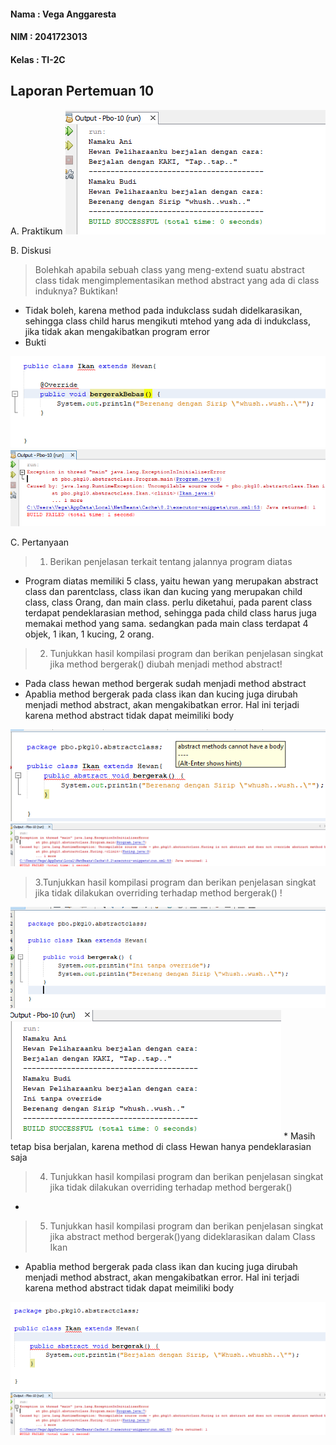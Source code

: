 
#### Nama	: Vega Anggaresta
#### NIM    : 2041723013
#### Kelas	: TI-2C

## Laporan Pertemuan 10

A. Praktikum
<img src="image/Hasil Praktikum.png">

B. Diskusi
> Bolehkah apabila sebuah class yang meng-extend suatu abstract class tidak mengimplementasikan method abstract yang ada di class induknya? Buktikan!
* Tidak boleh, karena method pada indukclass sudah didelkarasikan, sehingga class child harus mengikuti mtehod yang ada di indukclass, jika tidak akan mengakibatkan program error
* Bukti
<img src="image/Hasil Diskusi-1.png">
<img src="image/Hasil Diskusi.png">

C. Pertanyaan
> 1. Berikan penjelasan terkait tentang jalannya program diatas
* Program diatas memiliki 5 class, yaitu hewan yang merupakan abstract class dan parentclass, class ikan dan kucing yang merupakan child class, class Orang, dan main class. perlu diketahui, pada parent class terdapat pendeklarasian method, sehingga pada child class harus juga memakai method yang sama. sedangkan pada main class terdapat 4 objek, 1 ikan, 1 kucing, 2 orang.

> 2. Tunjukkan hasil kompilasi program dan berikan penjelasan singkat jika method bergerak() diubah menjadi method abstract!
* Pada class hewan method bergerak sudah menjadi method abstract
* Apablia method bergerak pada class ikan dan kucing juga dirubah menjadi method abstract, akan mengakibatkan error. Hal ini terjadi karena method abstract tidak dapat meimiliki body
<img src="image/2-1.png">
<img src="image/2-Hasil.png">

> 3.Tunjukkan hasil kompilasi program dan berikan penjelasan singkat jika tidak dilakukan overriding terhadap method bergerak() !
<img src="image/3-1.png">
<img src="image/3-Hasil.png">
* Masih tetap bisa berjalan, karena method di class Hewan hanya pendeklarasian saja 

> 4. Tunjukkan hasil kompilasi program dan berikan penjelasan singkat jika tidak dilakukan overriding terhadap method bergerak()

* 
> 5. Tunjukkan hasil kompilasi program dan berikan penjelasan singkat jika abstract method bergerak()yang dideklarasikan dalam Class Ikan
* Apablia method bergerak pada class ikan dan kucing juga dirubah menjadi method abstract, akan mengakibatkan error. Hal ini terjadi karena method abstract tidak dapat meimiliki body
<img src="image/4-1.png">
<img src="image/2-Hasil.png">
